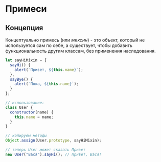 # Примеси

## Концепция

Концептуально примесь (или *миксин*) - это объект, который не используется сам по себе, а существует, чтобы добавить функциональность другим классам, без применения наследования.

```javascript
let sayHiMixin = {
  sayHi() {
    alert(`Привет, ${this.name}`);
  },
  sayBye() {
    alert(`Пока, ${this.name}`);
  }
};

// использование:
class User {
  constructor(name) {
    this.name = name;
  }
}

// копируем методы
Object.assign(User.prototype, sayHiMixin);

// теперь User может сказать Привет
new User("Вася").sayHi(); // Привет, Вася!
```

